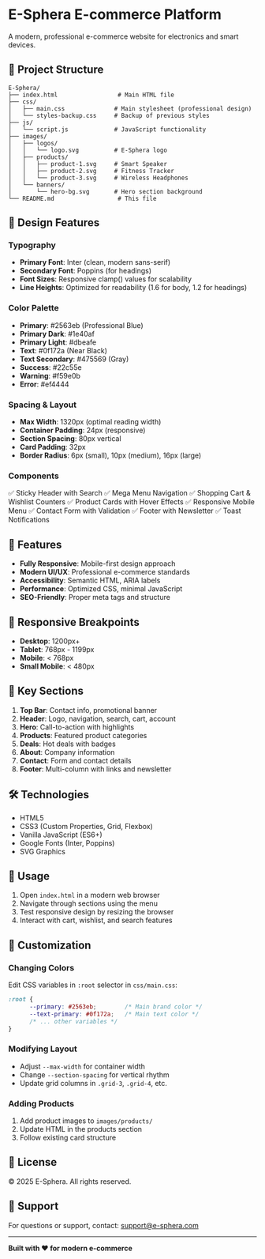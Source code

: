 # E-Sphera E-commerce Platform

A modern, professional e-commerce website for electronics and smart devices.

## 📁 Project Structure

```
E-Sphera/
├── index.html                 # Main HTML file
├── css/
│   ├── main.css              # Main stylesheet (professional design)
│   └── styles-backup.css     # Backup of previous styles
├── js/
│   └── script.js             # JavaScript functionality
├── images/
│   ├── logos/
│   │   └── logo.svg          # E-Sphera logo
│   ├── products/
│   │   ├── product-1.svg     # Smart Speaker
│   │   ├── product-2.svg     # Fitness Tracker
│   │   └── product-3.svg     # Wireless Headphones
│   └── banners/
│       └── hero-bg.svg       # Hero section background
└── README.md                  # This file
```

## 🎨 Design Features

### Typography
- **Primary Font**: Inter (clean, modern sans-serif)
- **Secondary Font**: Poppins (for headings)
- **Font Sizes**: Responsive clamp() values for scalability
- **Line Heights**: Optimized for readability (1.6 for body, 1.2 for headings)

### Color Palette
- **Primary**: #2563eb (Professional Blue)
- **Primary Dark**: #1e40af
- **Primary Light**: #dbeafe
- **Text**: #0f172a (Near Black)
- **Text Secondary**: #475569 (Gray)
- **Success**: #22c55e
- **Warning**: #f59e0b
- **Error**: #ef4444

### Spacing & Layout
- **Max Width**: 1320px (optimal reading width)
- **Container Padding**: 24px (responsive)
- **Section Spacing**: 80px vertical
- **Card Padding**: 32px
- **Border Radius**: 6px (small), 10px (medium), 16px (large)

### Components
✅ Sticky Header with Search
✅ Mega Menu Navigation
✅ Shopping Cart & Wishlist Counters
✅ Product Cards with Hover Effects
✅ Responsive Mobile Menu
✅ Contact Form with Validation
✅ Footer with Newsletter
✅ Toast Notifications

## 🚀 Features

- **Fully Responsive**: Mobile-first design approach
- **Modern UI/UX**: Professional e-commerce standards
- **Accessibility**: Semantic HTML, ARIA labels
- **Performance**: Optimized CSS, minimal JavaScript
- **SEO-Friendly**: Proper meta tags and structure

## 📱 Responsive Breakpoints

- **Desktop**: 1200px+
- **Tablet**: 768px - 1199px
- **Mobile**: < 768px
- **Small Mobile**: < 480px

## 🎯 Key Sections

1. **Top Bar**: Contact info, promotional banner
2. **Header**: Logo, navigation, search, cart, account
3. **Hero**: Call-to-action with highlights
4. **Products**: Featured product categories
5. **Deals**: Hot deals with badges
6. **About**: Company information
7. **Contact**: Form and contact details
8. **Footer**: Multi-column with links and newsletter

## 🛠️ Technologies

- HTML5
- CSS3 (Custom Properties, Grid, Flexbox)
- Vanilla JavaScript (ES6+)
- Google Fonts (Inter, Poppins)
- SVG Graphics

## 📖 Usage

1. Open `index.html` in a modern web browser
2. Navigate through sections using the menu
3. Test responsive design by resizing the browser
4. Interact with cart, wishlist, and search features

## 🎨 Customization

### Changing Colors
Edit CSS variables in `:root` selector in `css/main.css`:

```css
:root {
      --primary: #2563eb;        /* Main brand color */
      --text-primary: #0f172a;   /* Main text color */
      /* ... other variables */
}
```

### Modifying Layout
- Adjust `--max-width` for container width
- Change `--section-spacing` for vertical rhythm
- Update grid columns in `.grid-3`, `.grid-4`, etc.

### Adding Products
1. Add product images to `images/products/`
2. Update HTML in the products section
3. Follow existing card structure

## 📄 License

© 2025 E-Sphera. All rights reserved.

## 🤝 Support

For questions or support, contact: support@e-sphera.com

---

**Built with ❤️ for modern e-commerce**
